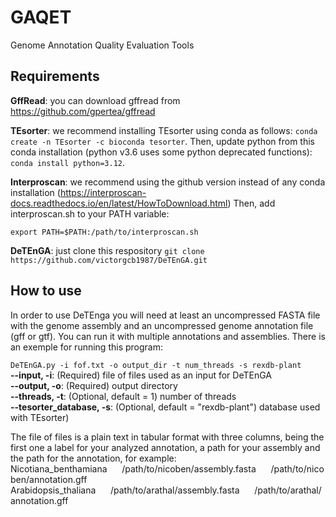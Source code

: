 # GAQET
Genome Annotation Quality Evaluation Tools


## Requirements

**GffRead**: you can download gffread from https://github.com/gpertea/gffread

**TEsorter**: we recommend installing TEsorter using conda as follows: `conda create -n TEsorter -c bioconda tesorter`. Then, update python from this conda installation (python v3.6 uses some python deprecated functions): `conda install python=3.12`.

**Interproscan**: we recommend using the github version instead of any conda installation (https://interproscan-docs.readthedocs.io/en/latest/HowToDownload.html)
Then, add interproscan.sh to your PATH variable:

`export PATH=$PATH:/path/to/interproscan.sh`

**DeTEnGA**: just clone this respository `git clone https://github.com/victorgcb1987/DeTEnGA.git`


## How to use
In order to use DeTEnga you will need at least an uncompressed FASTA file with the genome assembly and an uncompressed genome annotation file (gff or gtf). You can run it with multiple annotations and assemblies. There is an exemple for running this program:  

``DeTEnGA.py -i fof.txt -o output_dir -t num_threads -s rexdb-plant``  
**--input, -i**:  (Required) file of files used as an input for DeTEnGA    
**--output, -o**: (Required) output directory  
**--threads, -t**: (Optional, default = 1) number of threads  
**--tesorter_database, -s**: (Optional, default = "rexdb-plant") database used with TEsorter)

The file of files is a plain text in tabular format with three columns, being the first one a label for your analyzed annotation, a path for your assembly and the path for the annotation, for example:  
Nicotiana_benthamiana&nbsp;&nbsp;&nbsp;&nbsp;&nbsp;&nbsp;/path/to/nicoben/assembly.fasta&nbsp;&nbsp;&nbsp;&nbsp;&nbsp;&nbsp;/path/to/nicoben/annotation.gff  
Arabidopsis_thaliana&nbsp;&nbsp;&nbsp;&nbsp;&nbsp;&nbsp;/path/to/arathal/assembly.fasta&nbsp;&nbsp;&nbsp;&nbsp;&nbsp;&nbsp;/path/to/arathal/annotation.gff  


